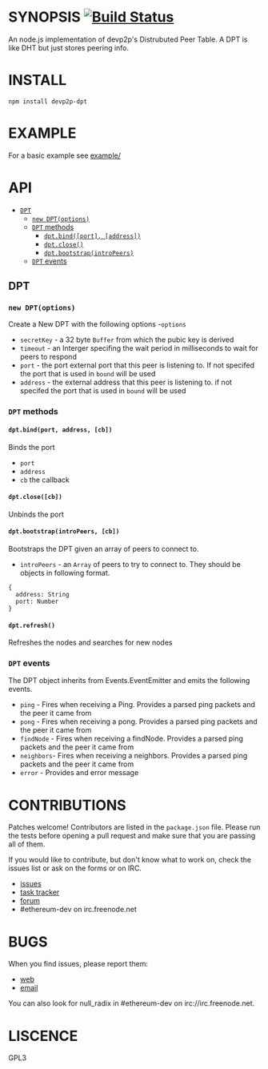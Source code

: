 # SYNOPSIS [![Build Status](https://travis-ci.org/ethereum/node-devp2p-dpt.svg?branch=master)](https://travis-ci.org/ethereum/node-devp2p-dpt)
An node.js implementation of devp2p's Distrubuted Peer Table. A DPT is like DHT but just stores peering info.

# INSTALL  
`npm install devp2p-dpt` 

# EXAMPLE
For a basic example see [example/](example/)

# API
- [`DPT`](#DPT)
    - [`new DPT(options)`](#new-dpt-options)
    - [`DPT` methods](#network-methods)
      - [`dpt.bind([port], [address])`](#dptbindport-address)
      - [`dpt.close()`](#dptclose)
      - [`dpt.bootstrap(introPeers)`](#dptboostrapintropeers)
    - [`DPT` events](#dpt-events)

## DPT
### `new DPT(options)`
Create a New DPT with the following options
 -`options`
  - `secretKey` - a 32 byte `Buffer` from which the pubic key is derived
  - `timeout` - an Interger specifing the wait period in milliseconds to wait for peers to respond
  - `port` - the port external port that this peer is listening to. If not specifed the port that is used in `bound` will be used
  - `address` - the external address that this peer is listening  to. if not specifed the port that is used in `bound` will be used

### `DPT` methods
#### `dpt.bind(port, address, [cb])`
Binds the port
- `port` 
- `address`
- `cb` the callback

#### `dpt.close([cb])`
Unbinds the port

#### `dpt.bootstrap(introPeers, [cb])`
Bootstraps the DPT given an array of peers to connect to.
- `introPeers` - an `Array` of peers to try to connect to. They should be objects in following format.
```
{
  address: String
  port: Number
}
```

#### `dpt.refresh()`
Refreshes the nodes and searches for new nodes

### `DPT` events
The DPT object inherits from Events.EventEmitter and emits the following events. 
- `ping` - Fires when receiving a Ping. Provides a parsed ping packets and the peer it came from
- `pong` - Fires when receiving a pong. Provides a parsed ping packets and the peer it came from
- `findNode` - Fires when receiving a findNode. Provides a parsed ping packets and the peer it came from
- `neighbors`-  Fires when receiving a neighbors. Provides a parsed ping packets and the peer it came from
- `error` - Provides and error message 

# CONTRIBUTIONS

Patches welcome! Contributors are listed in the `package.json` file.
Please run the tests before opening a pull request and make sure that you are
passing all of them.

If you would like to contribute, but don't know what to work on, check
the issues list or ask on the forms or on IRC.

* [issues](http://github.com/ethereum/ethereumjs-lib/issues)
* [task tracker](https://waffle.io/ethereum/ethereumjs-lib)
* [forum](https://forum.ethereum.org/categories/node-ethereum)
* #ethereum-dev on irc.freenode.net

# BUGS

When you find issues, please report them:

* [web](http://github.com/ethereum/ethereumjs-dpt/issues)
* [email](mailto:mb@ethdev.com)

You can also look for null_radix in #ethereum-dev on irc://irc.freenode.net. 

# LISCENCE
GPL3
